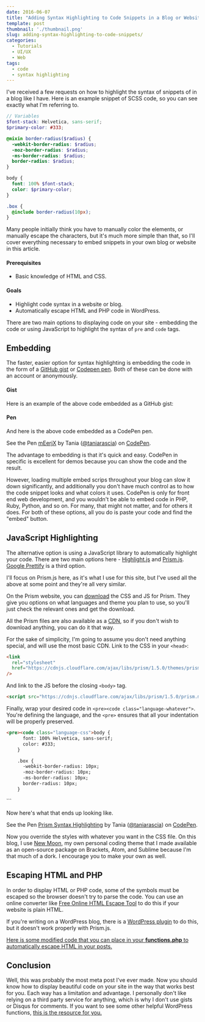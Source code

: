 ```yaml
---
date: 2016-06-07
title: "Adding Syntax Highlighting to Code Snippets in a Blog or Website"
template: post
thumbnail: './thumbnail.png'
slug: adding-syntax-highlighting-to-code-snippets/
categories:
  - Tutorials
  - UI/UX
  - Web
tags:
  - code
  - syntax highlighting
---
```


I've received a few requests on how to highlight the syntax of snippets of in a blog like I have. Here is an example snippet of SCSS code, so you can see exactly what I'm referring to.

```scss
// Variables
$font-stack: Helvetica, sans-serif;
$primary-color: #333;

@mixin border-radius($radius) {
  -webkit-border-radius: $radius;
  -moz-border-radius: $radius;
  -ms-border-radius: $radius;
  border-radius: $radius;
}

body {
  font: 100% $font-stack;
  color: $primary-color;
}

.box {
  @include border-radius(10px);
}
```

Many people initially think you have to manually color the elements, or manually escape the characters, but it's much more simple than that, so I'll cover everything necessary to embed snippets in your own blog or website in this article.

#### Prerequisites

- Basic knowledge of HTML and CSS.

#### Goals

- Highlight code syntax in a website or blog.
- Automatically escape HTML and PHP code in WordPress.

There are two main options to displaying code on your site - embedding the code or using JavaScript to highlight the syntax of `pre` and `code` tags.

## Embedding

The faster, easier option for syntax highlighting is embedding the code in the form of a [GitHub gist](https://gist.github.com/) or [Codepen pen](http://codepen.io/pen). Both of these can be done with an account or anonymously.

#### Gist

Here is an example of the above code embedded as a GitHub gist:

#### Pen

And here is the above code embedded as a CodePen pen.

See the Pen [mEerjX](http://codepen.io/taniarascia/pen/mEerjX/) by Tania ([@taniarascia](http://codepen.io/taniarascia)) on [CodePen](http://codepen.io).

The advantage to embedding is that it's quick and easy. CodePen in specific is excellent for demos because you can show the code and the result.

However, loading multiple embed scrips throughout your blog can slow it down significantly, and additionally you don't have much control as to how the code snippet looks and what colors it uses. CodePen is only for front end web development, and you wouldn't be able to embed code in PHP, Ruby, Python, and so on. For many, that might not matter, and for others it does. For both of these options, all you do is paste your code and find the "embed" button.

## JavaScript Highlighting

The alternative option is using a JavaScript library to automatically highlight your code. There are two main options here - [Highlight.js](https://highlightjs.org/) and [Prism.js](http://prismjs.com/). [Google Prettify](https://github.com/google/code-prettify) is a third option.

I'll focus on Prism.js here, as it's what I use for this site, but I've used all the above at some point and they're all very similar.

On the Prism website, you can [download](http://prismjs.com/download.html) the CSS and JS for Prism. They give you options on what languages and theme you plan to use, so you'll just check the relevant ones and get the download.

All the Prism files are also available as a [CDN](https://cdnjs.com/libraries/prism), so if you don't wish to download anything, you can do it that way.

For the sake of simplicity, I'm going to assume you don't need anything special, and will use the most basic CDN. Link to the CSS in your `<head>`:

```html
<link
  rel="stylesheet"
  href="https://cdnjs.cloudflare.com/ajax/libs/prism/1.5.0/themes/prism.min.css"
/>
```

And link to the JS before the closing `<body>` tag.

```html
<script src="https://cdnjs.cloudflare.com/ajax/libs/prism/1.5.0/prism.min.js"></script>
```

Finally, wrap your desired code in `<pre><code class="language-whatever">`. You're defining the language, and the `<pre>` ensures that all your indentation will be properly preserved.

```html
<pre><code class="language-css">body {
      font: 100% Helvetica, sans-serif;
      color: #333;
    }

    .box {
      -webkit-border-radius: 10px;
      -moz-border-radius: 10px;
      -ms-border-radius: 10px;
      border-radius: 10px;
    }
```

</pre>
```

Now here's what that ends up looking like.

See the Pen [Prism Syntax Highlighting](http://codepen.io/taniarascia/pen/wWKzQQ/) by Tania ([@taniarascia](http://codepen.io/taniarascia)) on [CodePen](http://codepen.io).

Now you override the styles with whatever you want in the CSS file. On this blog, I use [New Moon](http://taniarascia.github.io/new-moon/), my own personal coding theme that I made available as an open-source package on Brackets, Atom, and Sublime because I'm that much of a dork. I encourage you to make your own as well.

## Escaping HTML and PHP

In order to display HTML or PHP code, some of the symbols must be escaped so the browser doesn't try to parse the code. You can use an online converter like [Free Online HTML Escape Tool](http://www.freeformatter.com/html-escape.html) to do this if your website is plain HTML.

If you're writing on a WordPress blog, there is a [WordPress plugin](https://wordpress.org/plugins/escape-html/) to do this, but it doesn't work properly with Prism.js.

[Here is some modified code that you can place in your **functions.php** to automatically escape HTML in your posts.](https://github.com/taniarascia/wp-functions#escape-html-in-posts)

## Conclusion

Well, this was probably the most meta post I've ever made. Now you should know how to display beautiful code on your site in the way that works best for you. Each way has a limitation and advantage. I personally don't like relying on a third party service for anything, which is why I don't use gists or Disqus for comments. If you want to see some other helpful WordPress functions, [this is the resource for you.](https://github.com/taniarascia/wp-functions)
